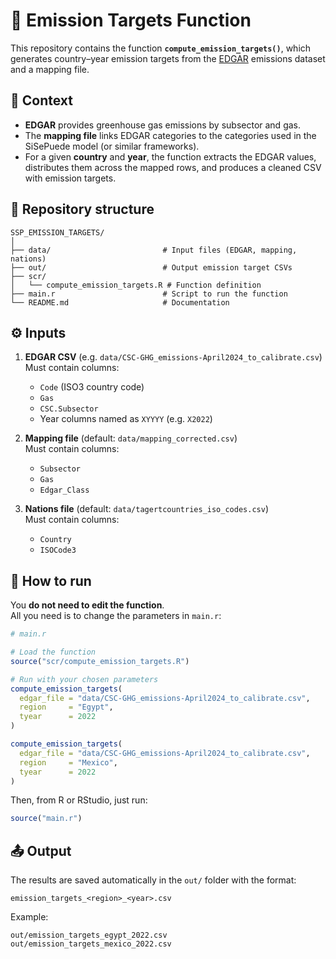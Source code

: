 # 📘 Emission Targets Function

This repository contains the function **`compute_emission_targets()`**, which generates country–year emission targets from the [EDGAR](https://edgar.jrc.ec.europa.eu/) emissions dataset and a mapping file.

## 🔎 Context
- **EDGAR** provides greenhouse gas emissions by subsector and gas.  
- The **mapping file** links EDGAR categories to the categories used in the SiSePuede model (or similar frameworks).  
- For a given **country** and **year**, the function extracts the EDGAR values, distributes them across the mapped rows, and produces a cleaned CSV with emission targets.

## 📂 Repository structure
```
SSP_EMISSION_TARGETS/
│
├── data/                         # Input files (EDGAR, mapping, nations)
├── out/                          # Output emission target CSVs
├── scr/
│   └── compute_emission_targets.R # Function definition
├── main.r                        # Script to run the function
└── README.md                     # Documentation
```

## ⚙️ Inputs
1. **EDGAR CSV** (e.g. `data/CSC-GHG_emissions-April2024_to_calibrate.csv`)  
   Must contain columns:  
   - `Code` (ISO3 country code)  
   - `Gas`  
   - `CSC.Subsector`  
   - Year columns named as `XYYYY` (e.g. `X2022`)  

2. **Mapping file** (default: `data/mapping_corrected.csv`)  
   Must contain columns:  
   - `Subsector`  
   - `Gas`  
   - `Edgar_Class`  

3. **Nations file** (default: `data/tagertcountries_iso_codes.csv`)  
   Must contain columns:  
   - `Country`  
   - `ISOCode3`  

## 📝 How to run
You **do not need to edit the function**.  
All you need is to change the parameters in `main.r`:

```r
# main.r

# Load the function
source("scr/compute_emission_targets.R")

# Run with your chosen parameters
compute_emission_targets(
  edgar_file = "data/CSC-GHG_emissions-April2024_to_calibrate.csv",
  region     = "Egypt",
  tyear      = 2022
)

compute_emission_targets(
  edgar_file = "data/CSC-GHG_emissions-April2024_to_calibrate.csv",
  region     = "Mexico",
  tyear      = 2022
)
```

Then, from R or RStudio, just run:

```r
source("main.r")
```

## 📤 Output
The results are saved automatically in the `out/` folder with the format:

```
emission_targets_<region>_<year>.csv
```

Example:
```
out/emission_targets_egypt_2022.csv
out/emission_targets_mexico_2022.csv
```